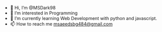 - 👋 Hi, I’m @MSDark98
- 👀 I’m interested in Programming
- 🌱 I’m currently learning Web Development with python and javascript.
- 📫 How to reach me msaeedsbg484@gmail.com

<!---
MSDark98/MSDark98 is a ✨ special ✨ repository because its `README.md` (this file) appears on your GitHub profile.
You can click the Preview link to take a look at your changes.
--->
